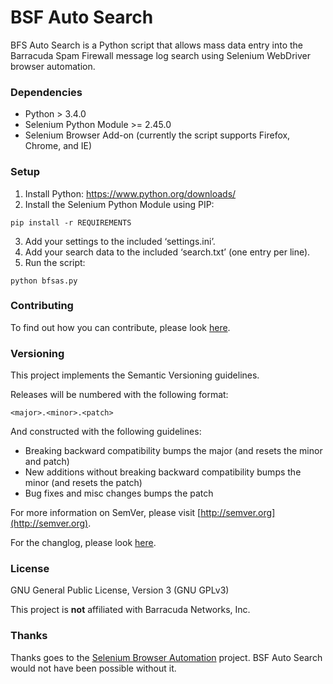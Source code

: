 # BSF Auto Search
BFS Auto Search is a Python script that allows mass data entry into the Barracuda Spam Firewall message log search using Selenium WebDriver browser automation.

### Dependencies
* Python > 3.4.0
* Selenium Python Module >= 2.45.0
* Selenium Browser Add-on (currently the script supports Firefox, Chrome, and IE)

### Setup
1. Install Python: https://www.python.org/downloads/
2. Install the Selenium Python Module using PIP:
  ```
pip install -r REQUIREMENTS
```
3. Add your settings to the included ‘settings.ini’.
4. Add your search data to the included ‘search.txt’ (one entry per line).
5. Run the script:
  ```
python bfsas.py
```

### Contributing
To find out how you can contribute, please look [here](https://github.com/Gormogon/BSF-Auto-Search/blob/master/CONTRIBUTING.md).

### Versioning

This project implements the Semantic Versioning guidelines.

Releases will be numbered with the following format:

`<major>.<minor>.<patch>`

And constructed with the following guidelines:
* Breaking backward compatibility bumps the major (and resets the minor and patch)
* New additions without breaking backward compatibility bumps the minor (and resets the patch)
* Bug fixes and misc changes bumps the patch
 
For more information on SemVer, please visit [http://semver.org](http://semver.org).

For the changlog, please look [here](https://github.com/Gormogon/BSF-Auto-Search/blob/master/CHANGELOG.md).

### License
GNU General Public License, Version 3 (GNU GPLv3)

This project is __not__ affiliated with Barracuda Networks, Inc.

### Thanks
Thanks goes to the [Selenium Browser Automation](http://www.seleniumhq.org/) project. BSF Auto Search would not have been possible without it.
